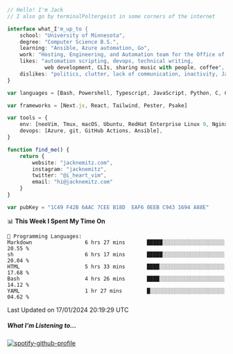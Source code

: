 ```typescript
// Hello! I'm Jack
// I also go by terminalPoltergeist in some corners of the internet

interface what_I'm_up_to {
    school: "University of Minnesota",
    degree: "Computer Science B.S.",
    learning: "Ansible, Azure automation, Go",
    work: "Hosting, Engineering, and Automation team for the Office of Information Technology at UMN",
    likes: "automation scripting, devops, technical writing,
            web development, CLIs, sharing music with people, coffee",
    dislikes: "politics, clutter, lack of communication, inactivity, Java",
}

var languages = [Bash, Powershell, Typescript, JavaScript, Python, C, C++]

var frameworks = [Next.js, React, Tailwind, Pester, Psake]

var tools = {
    env: [neoVim, Tmux, macOS, Ubuntu, RedHat Enterprise Linux 9, Nginx, DigitalOcean, Cloudflare],
    devops: [Azure, git, GitHub Actions, Ansible],
}

function find_me() {
    return {
        website: "jacknemitz.com",
        instagram: "jacknemitz",
        twitter: "@i_heart_vim",
        email: "hi@jacknemitz.com"
    }
}

var pubKey = "1C49 F42B 6AAC 7CEE B18D  EAF6 0EEB C943 1694 A88E"
```

<!--START_SECTION:waka-->
📊 **This Week I Spent My Time On** 

```text
💬 Programming Languages: 
Markdown                 6 hrs 27 mins       █████░░░░░░░░░░░░░░░░░░░░   20.55 % 
sh                       6 hrs 17 mins       █████░░░░░░░░░░░░░░░░░░░░   20.04 % 
HTML                     5 hrs 33 mins       ████░░░░░░░░░░░░░░░░░░░░░   17.68 % 
Bash                     4 hrs 26 mins       ████░░░░░░░░░░░░░░░░░░░░░   14.12 % 
YAML                     1 hr 27 mins        █░░░░░░░░░░░░░░░░░░░░░░░░   04.62 % 
```


 Last Updated on 17/01/2024 20:19:29 UTC
<!--END_SECTION:waka-->

##### What I'm Listening to...

[![spotify-github-profile](https://spotify-github-profile.vercel.app/api/view?uid=jack.nemitz&cover_image=true&show_offline=true&bar_color=53b14f&bar_color_cover=false&background_color=121212FF)](https://spotify-github-profile.vercel.app/api/view?uid=jack.nemitz&redirect=true)

